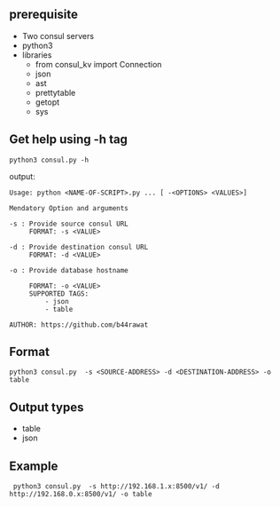 ## 

## prerequisite
- Two consul servers
- python3
- libraries
  - from consul_kv import Connection
  - json
  - ast
  - prettytable
  - getopt
  - sys

## Get help using -h tag

```
python3 consul.py -h
```
output:
```
Usage: python <NAME-OF-SCRIPT>.py ... [ -<OPTIONS> <VALUES>]

Mendatory Option and arguments

-s : Provide source consul URL
     FORMAT: -s <VALUE>

-d : Provide destination consul URL
     FORMAT: -d <VALUE>

-o : Provide database hostname

     FORMAT: -o <VALUE>
     SUPPORTED TAGS:
         - json
         - table

AUTHOR: https://github.com/b44rawat
```

## Format

```
python3 consul.py  -s <SOURCE-ADDRESS> -d <DESTINATION-ADDRESS> -o table
```

## Output types

- table
- json

## Example 

```
 python3 consul.py  -s http://192.168.1.x:8500/v1/ -d http://192.168.0.x:8500/v1/ -o table
```
